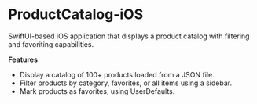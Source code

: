 # ProductCatalog-iOS
SwiftUI-based iOS application that displays a product catalog with filtering and favoriting capabilities.

**Features**

- Display a catalog of 100+ products loaded from a JSON file.
- Filter products by category, favorites, or all items using a sidebar.
- Mark products as favorites, using UserDefaults.
